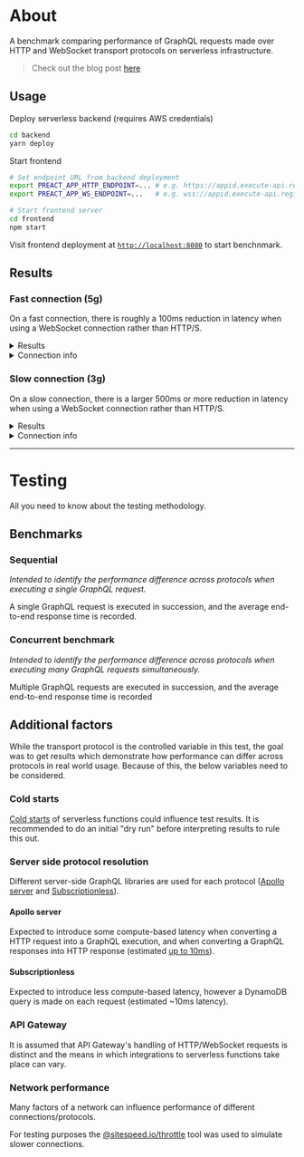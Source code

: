 # About

A benchmark comparing performance of GraphQL requests made over HTTP and WebSocket transport protocols on serverless infrastructure.

> Check out the blog post [here](https://dev.to/andyrichardsonn/graphql-requests-over-http-s-are-slow-d1p)

## Usage

Deploy serverless backend (requires AWS credentials)

```sh
cd backend
yarn deploy
```

Start frontend

```sh
# Set endpoint URL from backend deployment
export PREACT_APP_HTTP_ENDPOINT=... # e.g. https://appid.execute-api.region.amazonaws.com/
export PREACT_APP_WS_ENDPOINT=...   # e.g. wss://appid.execute-api.region.amazonaws.com/dev

# Start frontend server
cd frontend
npm start
```

Visit frontend deployment at [`http://localhost:8080`](http://localhost:8080) to start benchnmark.

## Results

### Fast connection (5g)

On a fast connection, there is roughly a 100ms reduction in latency when using a WebSocket connection rather than HTTP/S.

<details>
  <summary>Results</summary>

| protocol  | benchmark  | average latency (ms) |
| --------- | ---------- | -------------------- |
| HTTPS     | sequential | 298.86ms             |
| HTTPS     | concurrent | 279ms                |
| WebSocket | sequential | 181.18ms             |
| WebSocket | concurrent | 213.2ms              |



![Screenshot from 2021-07-28 12-21-50](https://user-images.githubusercontent.com/10779424/127639670-0f0d707c-1109-46d1-84e5-3b3966c1a5a2.png)

</details>

<details>
  <summary>Connection info</summary>

| Down (mbit) | Up (mbit) | Benchmark                                            |
| ----------- | --------- | ---------------------------------------------------- |
| 300         | 20        | [link](http://www.dslreports.com/speedtest/69091111) |

</details>

### Slow connection (3g)

On a slow connection, there is a larger 500ms or more reduction in latency when using a WebSocket connection rather than HTTP/S.

<details>
  <summary>Results</summary>


| protocol  | benchmark  | average latency (ms) |
| --------- | ---------- | -------------------- |
| HTTPS     | sequential | 1241ms               |
| HTTPS     | concurrent | 1317.9ms             |
| WebSocket | sequential | 578.9ms              |
| WebSocket | concurrent | 644.9ms              |

![Screenshot from 2021-07-30 12-34-45](https://user-images.githubusercontent.com/10779424/127647759-ab5f0e54-6a2f-4e98-8d8d-62a656d3eda2.png)

</details>

<details>
  <summary>Connection info</summary>

| Down (mbit) | Up (mbit) | Benchmark                                            |
| ----------- | --------- | ---------------------------------------------------- |
| 0.4         | 0.03      | [link](http://www.dslreports.com/speedtest/69091033) |

</details>

---

# Testing

All you need to know about the testing methodology.

## Benchmarks

### Sequential

_Intended to identify the performance difference across protocols when executing a single GraphQL request._

A single GraphQL request is executed in succession, and the average end-to-end response time is recorded.

### Concurrent benchmark

_Intended to identify the performance difference across protocols when executing many GraphQL requests simultaneously._

Multiple GraphQL requests are executed in succession, and the average end-to-end response time is recorded

## Additional factors

While the transport protocol is the controlled variable in this test, the goal was to get results which demonstrate how performance can differ across protocols in real world usage. Because of this, the below variables need to be considered.

### Cold starts

[Cold starts](https://aws.amazon.com/blogs/compute/operating-lambda-performance-optimization-part-1/) of serverless functions could influence test results. It is recommended to do an initial "dry run" before interpreting results to rule this out.

### Server side protocol resolution

Different server-side GraphQL libraries are used for each protocol ([Apollo server](https://github.com/apollographql/apollo-server) and [Subscriptionless](https://github.com/andyrichardson/subscriptionless)).

#### Apollo server

Expected to introduce some compute-based latency when converting a HTTP request into a GraphQL execution, and when converting a GraphQL responses into HTTP response (estimated [up to 10ms](https://github.com/benawad/node-graphql-benchmarks)).

#### Subscriptionless

Expected to introduce less compute-based latency, however a DynamoDB query is made on each request (estimated ~10ms latency).

### API Gateway

It is assumed that API Gateway's handling of HTTP/WebSocket requests is distinct and the means in which integrations to serverless functions take place can vary.

### Network performance

Many factors of a network can influence performance of different connections/protocols. 

For testing purposes the [@sitespeed.io/throttle](https://github.com/sitespeedio/throttle) tool was used to simulate slower connections.

